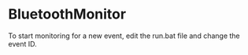 # BluetoothMonitor

To start monitoring for a new event, edit the run.bat file and change the event ID.
